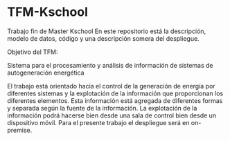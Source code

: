 # TFM-Kschool
Trabajo fin de Master Kschool
En este repositorio está la descripción, modelo de datos, código y una descripción somera del despliegue.

Objetivo del TFM:

Sistema para el procesamiento y análisis de información
de sistemas de autogeneración energética

El trabajo está orientado hacia el control de la generación de energía por diferentes sistemas y la explotación de la información que proporcionan los diferentes elementos. Esta información está agregada de diferentes formas y separada según la fuente de la información. La explotación de la información podrá hacerse bien desde una sala de control bien desde un dispositivo móvil. Para el presente trabajo el despliegue será en on-premise.
